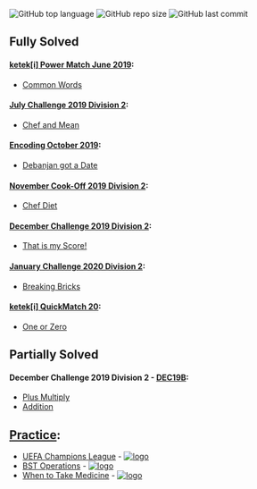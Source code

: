 ![GitHub top language](https://img.shields.io/github/languages/top/ibLeDy/codechef-recipes?style=for-the-badge)
![GitHub repo size](https://img.shields.io/github/repo-size/ibLeDy/codechef-recipes?style=for-the-badge)
![GitHub last commit](https://img.shields.io/github/last-commit/ibLeDy/codechef-recipes?style=for-the-badge)


## Fully Solved

#### [ketek[i] Power Match June 2019](https://www.codechef.com/KQ162019):

  - [Common Words](KQ162019/common-words/main.py)

#### [July Challenge 2019 Division 2](https://www.codechef.com/JULY19B):

  - [Chef and Mean](JULY19B/chef-and-mean/main.py)

#### [Encoding October 2019](https://www.codechef.com/ENOC2019):

  - [Debanjan got a Date](ENOC2019/debanjan-got-a-date/main.py)

#### [November Cook-Off 2019 Division 2](https://www.codechef.com/COOK112B):

  - [Chef Diet](COOK112B/chef-diet/main.py)

#### [December Challenge 2019 Division 2](https://www.codechef.com/DEC19B):

  - [That is my Score!](DEC19B/that-is-my-score/main.py)

#### [January Challenge 2020 Division 2](https://www.codechef.com/JAN20B):

  - [Breaking Bricks](JAN20B/breaking-bricks/main.py)

#### [ketek[i] QuickMatch 20](https://www.codechef.com/QM202020):

  - [One or Zero](QM202020/one-or-zero/main.py)


## Partially Solved

#### December Challenge 2019 Division 2 - [DEC19B](https://www.codechef.com/DEC19B):

  - [Plus Multiply](DEC19B/plus-multiply/main.py)
  - [Addition](DEC19B/addition/main.py)


## [Practice](https://www.codechef.com/problems/school):

  - [UEFA Champions League](PRACTICE/uefa-champions-league/main.py) - [![logo]](https://www.codechef.com/problems/UCL)
  - [BST Operations](PRACTICE/bst-operations/main.py) - [![logo]](https://www.codechef.com/problems/BSTOPS)
  - [When to Take Medicine](PRACTICE/when-to-take-medicine/main.py) - [![logo]](https://www.codechef.com/problems/MEDIC)


[logo]: https://s3.us-east-2.amazonaws.com/upload-icon/uploads/icons/png/12828268421557901896-16.png "Docs Logo"
